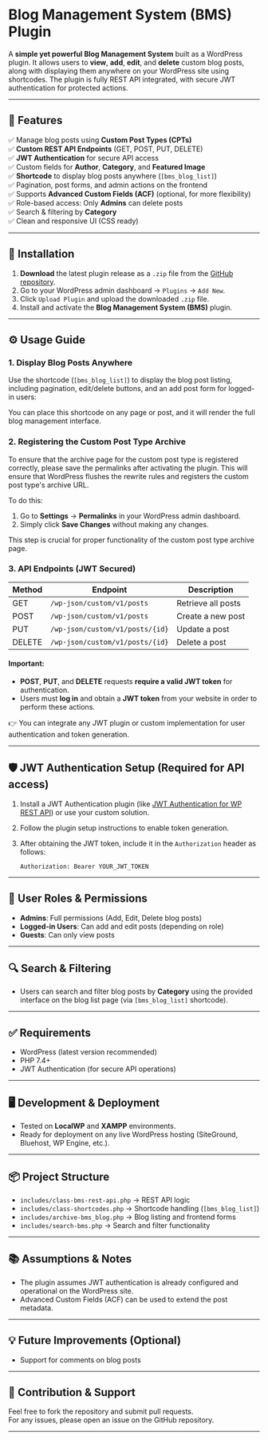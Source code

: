 # Blog Management System (BMS) Plugin

A **simple yet powerful Blog Management System** built as a WordPress plugin. It allows users to **view**, **add**, **edit**, and **delete** custom blog posts, along with displaying them anywhere on your WordPress site using shortcodes. The plugin is fully REST API integrated, with secure JWT authentication for protected actions.

---

## 🌟 Features

✅ Manage blog posts using **Custom Post Types (CPTs)**  
✅ **Custom REST API Endpoints** (GET, POST, PUT, DELETE)  
✅ **JWT Authentication** for secure API access  
✅ Custom fields for **Author**, **Category**, and **Featured Image**  
✅ **Shortcode** to display blog posts anywhere (`[bms_blog_list]`)  
✅ Pagination, post forms, and admin actions on the frontend  
✅ Supports **Advanced Custom Fields (ACF)** (optional, for more flexibility)  
✅ Role-based access: Only **Admins** can delete posts  
✅ Search & filtering by **Category**  
✅ Clean and responsive UI (CSS ready)

---

## 🚀 Installation

1. **Download** the latest plugin release as a `.zip` file from the [GitHub repository](#).
2. Go to your WordPress admin dashboard → `Plugins` → `Add New`.
3. Click `Upload Plugin` and upload the downloaded `.zip` file.
4. Install and activate the **Blog Management System (BMS)** plugin.

---

## ⚙️ Usage Guide

### 1. Display Blog Posts Anywhere
Use the shortcode (`[bms_blog_list]`)  to display the blog post listing, including pagination, edit/delete buttons, and an add post form for logged-in users:

You can place this shortcode on any page or post, and it will render the full blog management interface.

### 2. Registering the Custom Post Type Archive
To ensure that the archive page for the custom post type is registered correctly, please save the permalinks after activating the plugin. This will ensure that WordPress flushes the rewrite rules and registers the custom post type's archive URL.

To do this:
1. Go to **Settings** → **Permalinks** in your WordPress admin dashboard.
2. Simply click **Save Changes** without making any changes.

This step is crucial for proper functionality of the custom post type archive page.

### 3. API Endpoints (JWT Secured)

| Method | Endpoint                         | Description         |
|--------|----------------------------------|---------------------|
| GET    | `/wp-json/custom/v1/posts`       | Retrieve all posts  |
| POST   | `/wp-json/custom/v1/posts`       | Create a new post   |
| PUT    | `/wp-json/custom/v1/posts/{id}`  | Update a post       |
| DELETE | `/wp-json/custom/v1/posts/{id}`  | Delete a post       |

#### Important:
- **POST**, **PUT**, and **DELETE** requests **require a valid JWT token** for authentication.
- Users must **log in** and obtain a **JWT token** from your website in order to perform these actions.
  
👉 You can integrate any JWT plugin or custom implementation for user authentication and token generation.

---

## 🛡️ JWT Authentication Setup (Required for API access)

1. Install a JWT Authentication plugin (like [JWT Authentication for WP REST API](https://wordpress.org/plugins/jwt-authentication-for-wp-rest-api/)) or use your custom solution.
2. Follow the plugin setup instructions to enable token generation.
3. After obtaining the JWT token, include it in the `Authorization` header as follows:
   
   ```
   Authorization: Bearer YOUR_JWT_TOKEN
   ```

---

## 👥 User Roles & Permissions

- **Admins**: Full permissions (Add, Edit, Delete blog posts)
- **Logged-in Users**: Can add and edit posts (depending on role)
- **Guests**: Can only view posts

---

## 🔍 Search & Filtering 

- Users can search and filter blog posts by **Category** using the provided interface on the blog list page (via `[bms_blog_list]` shortcode).

---

## ✅ Requirements

- WordPress (latest version recommended)
- PHP 7.4+
- JWT Authentication (for secure API operations)

---

## 🖥️ Development & Deployment

- Tested on **LocalWP** and **XAMPP** environments.
- Ready for deployment on any live WordPress hosting (SiteGround, Bluehost, WP Engine, etc.).

---

## 📦 Project Structure

- `includes/class-bms-rest-api.php` → REST API logic  
- `includes/class-shortcodes.php` → Shortcode handling (`[bms_blog_list]`)  
- `includes/archive-bms_blog.php` → Blog listing and frontend forms  
- `includes/search-bms.php` → Search and filter functionality  

---

## 📚 Assumptions & Notes

- The plugin assumes JWT authentication is already configured and operational on the WordPress site.
- Advanced Custom Fields (ACF) can be used to extend the post metadata.

---

## 💡 Future Improvements (Optional)

- Support for comments on blog posts  

---

## 🙌 Contribution & Support

Feel free to fork the repository and submit pull requests.  
For any issues, please open an issue on the GitHub repository.

---

